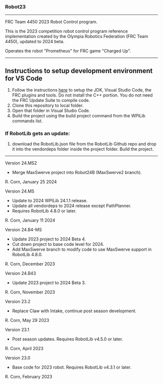 ### Robot23
----------------------------------------------------------------------------
FRC Team 4450 2023 Robot Control program.

This is the 2023 competition robot control program reference implementation created by the Olympia Robotics Federation (FRC Team 4450), updated to 2024 beta. 

Operates the robot "Prometheus" for FRC game "Charged Up".

----------------------------------------------------------------------------
## Instructions to setup development environment for VS Code
1) Follow the instructions [here](https://docs.wpilib.org/en/stable/docs/zero-to-robot/step-2/index.html) to setup the JDK, Visual Studio Code, the FRC plugins and tools. Do not install the C++ portion. You do not need the FRC Update Suite to compile code.
2) Clone this repository to local folder.
3) Open that folder in Visual Studio Code.
4) Build the project using the build project command from the WPILib commands list.

### If RobotLib gets an update:
1) download the RobotLib.json file from the RobotLib Github repo and drop it into the vendordeps folder inside the project folder. Build the project.
****************************************************************************************************************
Version 24.MS2

*   Merge MaxSwerve project into Robot24B (MaxSwerve2 branch).

R. Corn, January 25 2024

Version 24.MS

*   Update to 2024 WPILib 24.1.1 release.
*   Update all vendordeps to 2024 release except PathPlanner.
*   Requires RobotLib 4.8.0 or later.

R. Corn, January 11 2024

Version 24.B4-MS

*   Update 2023 project to 2024 Beta 4.
*   Cut down project to base code level for 2024.
*   Add MaxSwerve branch to modify code to use MaxSwerve support in RobotLib 4.8.0.

R. Corn, December 2023

Version 24.B43

*   Update 2023 project to 2024 Beta 3.

R. Corn, November 2023

Version 23.2

*   Replace Claw with Intake, continue post season development.

R. Corn, May 29 2023

Version 23.1

*   Post season updates. Requires RobotLib v4.5.0 or later.

R. Corn, April 2023

Version 23.0

*   Base code for 2023 robot. Requires RobotLib v4.3.1 or later.

R. Corn, February 2023
